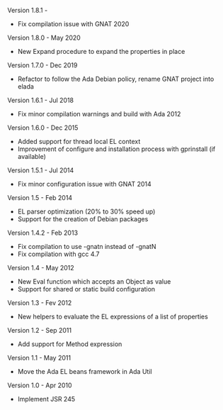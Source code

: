 Version 1.8.1   -
  - Fix compilation issue with GNAT 2020

Version 1.8.0   - May 2020
  - New Expand procedure to expand the properties in place

Version 1.7.0   - Dec 2019
  - Refactor to follow the Ada Debian policy, rename GNAT project into elada

Version 1.6.1   - Jul 2018
  - Fix minor compilation warnings and build with Ada 2012

Version 1.6.0   - Dec 2015
  - Added support for thread local EL context
  - Improvement of configure and installation process with gprinstall (if available)

Version 1.5.1   - Jul 2014
  - Fix minor configuration issue with GNAT 2014

Version 1.5     - Feb 2014
  - EL parser optimization (20% to 30% speed up)
  - Support for the creation of Debian packages

Version 1.4.2   - Feb 2013
  - Fix compilation to use -gnatn instead of -gnatN
  - Fix compilation with gcc 4.7

Version 1.4     - May 2012
  - New Eval function which accepts an Object as value
  - Support for shared or static build configuration  

Version 1.3     - Fev 2012
  - New helpers to evaluate the EL expressions of a list of properties

Version 1.2     - Sep 2011
  - Add support for Method expression

Version 1.1	- May 2011
  - Move the Ada EL beans framework in Ada Util

Version 1.0	- Apr 2010
  - Implement JSR 245
